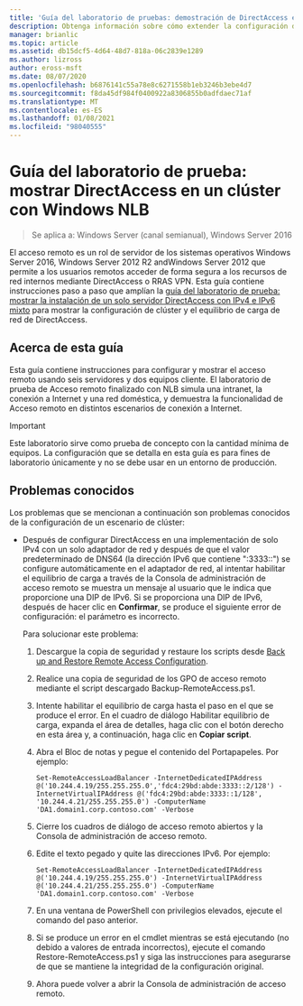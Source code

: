 ```yaml
---
title: 'Guía del laboratorio de pruebas: demostración de DirectAccess en un clúster con Windows NLB'
description: Obtenga información sobre cómo extender la configuración de la instalación de un solo servidor de DirectAccess con la guía del laboratorio de pruebas IPv4 e IPv6 mixta para demostrar la configuración de clúster y el equilibrio de carga de red de DirectAccess.
manager: brianlic
ms.topic: article
ms.assetid: db15dcf5-4d64-48d7-818a-06c2839e1289
ms.author: lizross
author: eross-msft
ms.date: 08/07/2020
ms.openlocfilehash: b6876141c55a78e8c6271558b1eb3246b3ebe4d7
ms.sourcegitcommit: f8da45df984f0400922a8306855b0adfdaec71af
ms.translationtype: MT
ms.contentlocale: es-ES
ms.lasthandoff: 01/08/2021
ms.locfileid: "98040555"
---
```

# <a name="test-lab-guide-demonstrate-directaccess-in-a-cluster-with-windows-nlb"></a>Guía del laboratorio de prueba: mostrar DirectAccess en un clúster con Windows NLB

>Se aplica a: Windows Server (canal semianual), Windows Server 2016

El acceso remoto es un rol de servidor de los sistemas operativos Windows Server 2016, Windows Server 2012 R2 andWindows Server 2012 que permite a los usuarios remotos acceder de forma segura a los recursos de red internos mediante DirectAccess o RRAS VPN. Esta guía contiene instrucciones paso a paso que amplían la [guía del laboratorio de prueba: mostrar la instalación de un solo servidor DirectAccess con IPv4 e IPv6 mixto](https://go.microsoft.com/fwlink/p/?LinkId=237004) para mostrar la configuración de clúster y el equilibrio de carga de red de DirectAccess.

## <a name="about-this-guide"></a>Acerca de esta guía
Esta guía contiene instrucciones para configurar y mostrar el acceso remoto usando seis servidores y dos equipos cliente. El laboratorio de prueba de Acceso remoto finalizado con NLB simula una intranet, la conexión a Internet y una red doméstica, y demuestra la funcionalidad de Acceso remoto en distintos escenarios de conexión a Internet.

> [!IMPORTANT]
> Este laboratorio sirve como prueba de concepto con la cantidad mínima de equipos. La configuración que se detalla en esta guía es para fines de laboratorio únicamente y no se debe usar en un entorno de producción.

## <a name="known-issues"></a><a name="KnownIssues"></a>Problemas conocidos
Los problemas que se mencionan a continuación son problemas conocidos de la configuración de un escenario de clúster:

-   Después de configurar DirectAccess en una implementación de solo IPv4 con un solo adaptador de red y después de que el valor predeterminado de DNS64 (la dirección IPv6 que contiene ":3333::") se configure automáticamente en el adaptador de red, al intentar habilitar el equilibrio de carga a través de la Consola de administración de acceso remoto se muestra un mensaje al usuario que le indica que proporcione una DIP de IPv6. Si se proporciona una DIP de IPv6, después de hacer clic en **Confirmar**, se produce el siguiente error de configuración: el parámetro es incorrecto.

    Para solucionar este problema:

    1.  Descargue la copia de seguridad y restaure los scripts desde [Back up and Restore Remote Access Configuration](https://gallery.technet.microsoft.com/Back-up-and-Restore-Remote-e157e6a6).

    2.  Realice una copia de seguridad de los GPO de acceso remoto mediante el script descargado Backup-RemoteAccess.ps1.

    3.  Intente habilitar el equilibrio de carga hasta el paso en el que se produce el error. En el cuadro de diálogo Habilitar equilibrio de carga, expanda el área de detalles, haga clic con el botón derecho en esta área y, a continuación, haga clic en **Copiar script**.

    4.  Abra el Bloc de notas y pegue el contenido del Portapapeles. Por ejemplo:

        ```
        Set-RemoteAccessLoadBalancer -InternetDedicatedIPAddress @('10.244.4.19/255.255.255.0','fdc4:29bd:abde:3333::2/128') -InternetVirtualIPAddress @('fdc4:29bd:abde:3333::1/128', '10.244.4.21/255.255.255.0') -ComputerName 'DA1.domain1.corp.contoso.com' -Verbose
        ```

    5.  Cierre los cuadros de diálogo de acceso remoto abiertos y la Consola de administración de acceso remoto.

    6.  Edite el texto pegado y quite las direcciones IPv6. Por ejemplo:

        ```
        Set-RemoteAccessLoadBalancer -InternetDedicatedIPAddress @('10.244.4.19/255.255.255.0') -InternetVirtualIPAddress @('10.244.4.21/255.255.255.0') -ComputerName 'DA1.domain1.corp.contoso.com' -Verbose
        ```

    7.  En una ventana de PowerShell con privilegios elevados, ejecute el comando del paso anterior.

    8.  Si se produce un error en el cmdlet mientras se está ejecutando (no debido a valores de entrada incorrectos), ejecute el comando Restore-RemoteAccess.ps1 y siga las instrucciones para asegurarse de que se mantiene la integridad de la configuración original.

    9. Ahora puede volver a abrir la Consola de administración de acceso remoto.



